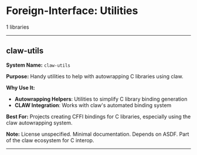# Foreign-Interface: Utilities

1 libraries

---

## claw-utils

**System Name:** `claw-utils`

**Purpose:** Handy utilities to help with autowrapping C libraries using claw.

**Why Use It:**
- **Autowrapping Helpers**: Utilities to simplify C library binding generation
- **CLAW Integration**: Works with claw's automated binding system

**Best For:** Projects creating CFFI bindings for C libraries, especially using the claw autowrapping system.

**Note:** License unspecified. Minimal documentation. Depends on ASDF. Part of the claw ecosystem for C interop.

---


